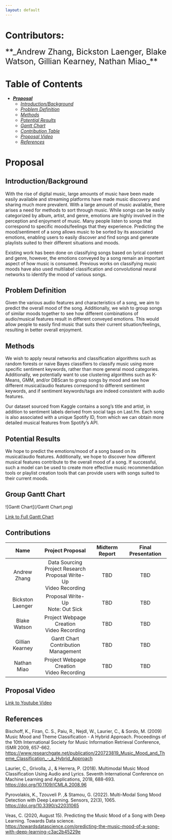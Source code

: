 ```yaml
---
layout: default
---
```


# Contributors:
<span style = "font-size:25px">
**_Andrew Zhang, Bickston Laenger, Blake Watson, Gillian Kearney, Nathan Miao_**
</span>

# Table of Contents

*  [**_Proposal_**](#proposal_header)
    *  [_Introduction/Background_](#intro_header)
    *  [_Problem Definition_](#problem_header)
    *  [_Methods_](#methods_header)
    *  [_Potential Results_](#results_header)
    *  [_Gantt Chart_](#gantt_header)
    *  [_Contribution Table_](#contributions_header)
    *  [_Proposal Video_](#prop_video_header)
    *  [_References_](#references_header)
   


<h1 id = "proposal_header"> Proposal </h1>

<h2 id = "intro_header"> Introduction/Background </h2>

With the rise of digital music, large amounts of music have been made easily available and streaming platforms have made music discovery and sharing much more prevalent. With a large amount of music available, there arises a need for methods to sort through music. While songs can be easily categorized by album, artist, and genre, emotions are highly involved in the perception and enjoyment of music. Many people listen to songs that correspond to specific moods/feelings that they experience. Predicting the mood/sentiment of a song allows music to be sorted by its associated emotions, enabling users to easily discover and find songs and generate playlists suited to their different situations and moods. 

Existing work has been done on classifying songs based on lyrical content and genre, however, the emotions conveyed by a song remain an important aspect of how music is consumed. Previous works on classifying music moods have also used multilabel classification and convolutional neural networks to identify the mood of various songs. 

<h2 id = "problem_header"> Problem Definition </h2>

Given the various audio features and characteristics of a song, we aim to predict the overall mood of the song. Additionally, we wish to group songs of similar moods together to see how different combinations of audio/musical features result in different conveyed emotions. This would allow people to easily find music that suits their current situation/feelings, resulting in better overall enjoyment.

<h2 id = "methods_header"> Methods </h2>

We wish to apply neural networks and classification algorithms such as random forests or naive Bayes classifiers to classify music using more specific sentiment keywords, rather than more general mood categories. Additionally, we potentially want to use clustering algorithms such as K-Means, GMM, and/or DBScan to group songs by mood and see how different musical/audio features correspond to different sentiment keywords, and if sentiment keywords/tags are indeed consistent with audio features.

Our dataset sourced from Kaggle contains a song’s title and artist, in addition to sentiment labels derived from social tags on Last.fm. Each song is also associated with a unique Spotify ID, from which we can obtain more detailed musical features from Spotify’s API. 

<h2 id = "results_header"> Potential Results </h2>

We hope to predict the emotions/mood of a song based on its musical/audio features. Additionally, we hope to discover how different musical features contribute to the overall mood of a song. If successful, such a model can be used to create more effective music recommendation tools or playlist creation tools that can provide users with songs suited to their current moods.

<h2 id = "gantt_header"> Group Gantt Chart </h2>

![Gantt Chart](/Gantt Chart.png)

[Link to Full Gantt Chart](https://docs.google.com/spreadsheets/d/1LuajRhGWIpd4FIZey0VL58gxuJHQipyN/edit?usp=sharing&ouid=104478584403003139152&rtpof=true&sd=true)

<h2 id = "contributions_header"> Contributions </h2>

| Name             | Project Proposal                                                                | Midterm Report     | Final Presentation |
| :--------------: | :-----------------------------------------------------------------------------: | :----------------: | :----------------: |
| Andrew Zhang     | Data Sourcing <br> Project Research <br> Proposal Write-Up <br> Video Recording | TBD                | TBD                |
| Bickston Laenger | Proposal Write-Up <br> Note: Out Sick                                           | TBD                | TBD                |
| Blake Watson     | Project Webpage Creation <br> Video Recording                                   | TBD                | TBD                |
| Gillian Kearney  | Gantt Chart <br> Contribution Management                                        | TBD                | TBD                |
| Nathan Miao      | Project Webpage Creation <br> Video Recording                                   | TBD                | TBD                |

<h2 id = "prop_video_header"> Proposal Video </h2>

[Link to Youtube Video](https://www.youtube.com/watch?v=H-87kh8yuE4)

<h2 id = "references_header"> References </h2>

Bischoff, K., Firan, C. S., Paiu, R., Nejdl, W., Laurier, C., & Sordo, M. (2009) Music Mood and Theme Classification - A Hybrid Approach. Proceedings of the 10th International Society for Music Information Retrieval Conference, ISMR 2009, 657-662. https://www.researchgate.net/publication/220723819_Music_Mood_and_Theme_Classification_-_a_Hybrid_Approach

Laurier, C., Grivolla, J., & Herrera, P. (2018). Multimodal Music Mood Classification Using Audio and Lyrics. Seventh International Conference on Machine Learning and Applications, 2018, 688-693. https://doi.org/10.1109/ICMLA.2008.96

Pyrovolakis, K., Tzouveli P. ,& Stamou, G. (2022). Multi-Modal Song Mood Detection with Deep Learning. Sensors, 22(3), 1065. https://doi.org/10.3390/s22031065

Veas, C. (2020, August 15). Predicting the Music Mood of a Song with Deep Learning. Towards Data science. https://towardsdatascience.com/predicting-the-music-mood-of-a-song-with-deep-learning-c3ac2b45229e